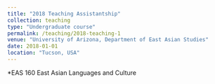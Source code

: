 ```yaml
---
title: "2018 Teaching Assistantship"
collection: teaching
type: "Undergraduate course"
permalink: /teaching/2018-teaching-1
venue: "University of Arizona, Department of East Asian Studies"
date: 2018-01-01
location: "Tucson, USA"
---
```


*EAS 160 East Asian Languages and Culture
